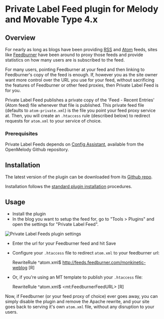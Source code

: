 # Private Label Feed plugin for Melody and Movable Type 4.x #

## <a id="overview">Overview</a> ##

For nearly as long as blogs have been providing [RSS](http://cyber.law.harvard.edu/rss/rss.html) and [Atom](http://www.atomenabled.org/developers/syndication/atom-format-spec.php) feeds, sites like [Feedburner](http://feedburner.com) have been around to proxy those feeds and provide statistics on how many users are is subscribed to the feed.

For many users, pointing Feedburner at your feed and then linking to Feedburner's copy of the feed is enough. If, however you as the site owner want more control over the URL you use for your feed, without sacrificing the features of Feedburner or other feed proxies, then Private Label Feed is for you.

Private Label Feed publishes a private copy of the 'Feed - Recent Entries' (Atom feed) file whenever that file is published. This private feed file (defaults to `atom-private.xml`) is the file you point your feed proxy service at. Then, you will create an `.htaccess` rule (described below) to redirect requests for `atom.xml` to your service of choice.

### <a id="prerequisites">Prerequisites</a>

Private Label Feeds depends on [Config Assistant](https://github.com/openmelody/mt-plugin-configassistant), available from the OpenMelody Github repository.

## <a id="installation">Installation</a> ##

The latest version of the plugin can be downloaded from its [Github
repo](https://github.com/sivy/mt-plugin-privatelabelfeed).

Installation follows the [standard plugin installation](http://tinyurl.com/easy-plugin-install) procedures.

## <a id="usage">Usage</a>

* Install the plugin
* In the blog you want to setup the feed for, go to "Tools > Plugins" and open the settings for "Private Label Feed".

![Private Label Feeds plugin settings](https://img.skitch.com/20110519-dx39td6f3161esh8iau8e4nft2.png)

* Enter the url for your Feedburner feed and hit Save
* Configure your `.htaccess` file to redirect `atom.xml` to your feedburner url:

    RewriteRule ^atom.xml$ http://feeds.feedburner.com/monkinetic-weblog [R]

* Or, if you're using an MT template to publish your `.htaccess` file:

    RewriteRule ^atom.xml$ &lt;mt:FeedburnerFeedURL> [R]

Now, if Feedburner (or your feed proxy of choice) ever goes away, you can simply disable the plugin and remove the Apache rewrite, and your site goes back to serving it's own `atom.xml` file, without any disruption to your users.